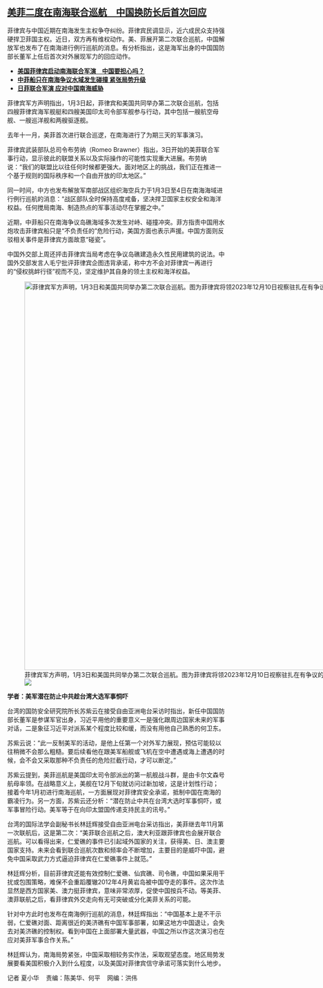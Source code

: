 <!--1704385680000-->
[美菲二度在南海联合巡航　中国换防长后首次回应](https://www.rfa.org/mandarin/yataibaodao/junshiwaijiao/hx2-01042024104542.html)
------

<p><span style="font-weight: 400;">菲律宾与中国近期在南海发生主权争夺纠纷。菲律宾民调显示，近六成民众支持强硬捍卫菲国主权。近日，双方再有维权动作。美、菲展开第二次联合巡航，中国解放军也发布了在南海进行例行巡航的消息。有分析指出，这是海军出身的中国国防部长董军上任后首次对外展现军力的回应动作。</span></p><ul><li><span style="font-weight: 400;"><a href="https://www.rfa.org/mandarin/yataibaodao/junshiwaijiao/tj-10022023132115.html"><strong>美国菲律宾启动南海联合军演　中国要担心吗？</strong></a></span></li><li><a href="https://www.rfa.org/mandarin/Xinwen/2-12102023115557.html"><strong>中菲船只在南海争议水域发生碰撞 紧张局势升级</strong></a></li><li><strong><a href="https://www.rfa.org/mandarin/Xinwen/1-11222023103802.html">日菲联合军演 应对中国南海威胁</a></strong></li></ul><p><span style="font-weight: 400;">菲律宾军方声明指出，</span><span style="font-weight: 400;">1</span><span style="font-weight: 400;">月</span><span style="font-weight: 400;">3</span><span style="font-weight: 400;">日起，菲律宾和美国共同举办第二次联合巡航，包括四</span><span style="font-weight: 400;">艘菲律宾海军舰艇和</span><span style="font-weight: 400;">四</span><span style="font-weight: 400;">艘美国印太司令部军舰参与行动，其中包括一</span><span style="font-weight: 400;">艘航空母舰、一</span><span style="font-weight: 400;">艘巡洋舰和两艘驱逐舰。</span></p><p><span style="font-weight: 400;">去年十一</span><span style="font-weight: 400;">月，美菲首次进行联合巡逻，在南海进行了为期三天的军事演习。</span></p><p><span style="font-weight: 400;">菲律宾武装部队总司令布劳纳（</span><span style="font-weight: 400;">Romeo Brawner</span><span style="font-weight: 400;">）指出，</span><span style="font-weight: 400;">3</span><span style="font-weight: 400;">日开始的美菲联合军事行动，显示彼此的联盟关系以及实际操作的可能性实现重大进展。布劳纳说：</span><span style="font-weight: 400;">“</span><span style="font-weight: 400;">我们的联盟比以往任何时候都更强大。面对地区上的挑战，我们正在推进一个基于规则的国际秩序和一个自由开放的印太地区。</span><span style="font-weight: 400;">”</span></p><p><span style="font-weight: 400;">同一时间，中方也发布解放军南部战区组织海空兵力于</span><span style="font-weight: 400;">1</span><span style="font-weight: 400;">月</span><span style="font-weight: 400;">3</span><span style="font-weight: 400;">日至</span><span style="font-weight: 400;">4</span><span style="font-weight: 400;">日在南海海域进行例行巡航的消息：</span><span style="font-weight: 400;">“</span><span style="font-weight: 400;">战区部队全时保持高度戒备，坚决捍卫国家主权安全和海洋权益。任何搅局南海、制造热点的军事活动尽在掌握之中。</span><span style="font-weight: 400;">”</span></p><p><span style="font-weight: 400;">近期，中菲船只在南海争议岛礁海域多次发生对峙、碰撞冲突。菲方指责中国用水炮攻击菲律宾船只是</span><span style="font-weight: 400;">“</span><span style="font-weight: 400;">不负责任的</span><span style="font-weight: 400;">”</span><span style="font-weight: 400;">危险行动，美国方面也表示声援。中国方面则反驳相关事件是菲律宾方面故意</span><span style="font-weight: 400;">“</span><span style="font-weight: 400;">碰瓷</span><span style="font-weight: 400;">”</span><span style="font-weight: 400;">。</span></p><p><span style="font-weight: 400;">中国外交部上周还抨击菲律宾当局考虑在争议岛礁建造永久性民用建筑的说法。中国外交部发言人毛宁批评菲律宾企图违背承诺，称中方不会对菲律宾一再进行的</span><span style="font-weight: 400;">“</span><span style="font-weight: 400;">侵权挑衅行径</span><span style="font-weight: 400;">”</span><span style="font-weight: 400;">视而不见，坚定维护其自身的领土主权和海洋权益。</span></p><p><span style="font-weight: 400;"><figure class="image-richtext image-inline captioned" style="width:1350px;"><img alt="菲律宾军方声明，1月3日和美国共同举办第二次联合巡航。图为菲律宾将领2023年12月10日视察驻扎在有争议的南海岛礁上的菲律宾海军及海军陆战队部队。" height="900" src="https://www.rfa.org/mandarin/yataibaodao/junshiwaijiao/hx2-01042024104542.html/ap23345229998298.jpg/@@images/1804b6a8-3b97-45e8-bb3c-cd77d4ff58d8.jpeg" title="AP23345229998298.jpg" width="1350"/><figcaption class="image-caption">菲律宾军方声明，1月3日和美国共同举办第二次联合巡航。图为菲律宾将领2023年12月10日视察驻扎在有争议的南海岛礁上的菲律宾海军及海军陆战队部队。</figcaption><small></small><div id="zoomattribute"><a data-caption="菲律宾军方声明，1月3日和美国共同举办第二次联合巡航。图为菲律宾将领2023年12月10日视察驻扎在有争议的南海岛礁上的菲律宾海军及海军陆战队部队。" data-fancybox="" href="https://www.rfa.org/mandarin/yataibaodao/junshiwaijiao/hx2-01042024104542.html/ap23345229998298.jpg" id="single_image" title="菲律宾军方声明，1月3日和美国共同举办第二次联合巡航。图为菲律宾将领2023年12月10日视察驻扎在有争议的南海岛礁上的菲律宾海军及海军陆战队部队。"><img src="/++plone++rfa-resources/img/icon-zoom.png"/></a></div></figure></span></p><p><b>学者：美军潜在防止中共趁台湾大选军事恫吓</b></p><p><span style="font-weight: 400;">台湾的国防安全研究院所长苏紫云在接受自由亚洲电台采访时指出，新任中国国防部长董军是参谋军官出身，习近平用他的重要意义一是强化跟周边国家未来的军事对话，二是象征习近平对派系某个程度比较和缓，而没有用他自己熟悉的何卫东。</span></p><p><span style="font-weight: 400;">苏紫云说：</span><span style="font-weight: 400;">“</span><span style="font-weight: 400;">此一反制美军的活动，是他上任第一个对外军力展现，预估可能较以往稍微不会那么粗糙。要后续看他在跟美军船舰或飞机在空中遭遇或海上遭遇的时候，会不会又采取那种不负责任的危险拦截行动，才可以断定。</span><span style="font-weight: 400;">”</span></p><p><span style="font-weight: 400;">苏紫云提到，美菲巡航是美国印太司令部派出的第一航舰战斗群，是由卡尔文森号航母率领。在战略意义上，美舰在</span><span style="font-weight: 400;">12</span><span style="font-weight: 400;">月下旬就访问过新加坡，这是计划性行动；接着今年1月初进行南海巡航，一方面展现对菲律宾安全承诺，抵制中国在南海的霸凌行为。另一方面，</span><span style="font-weight: 400;">苏紫云还分析：</span><span style="font-weight: 400;">“</span><span style="font-weight: 400;">潜在防止中共在台湾大选时军事恫吓，或军事冒险行动。美军等于在向印太盟国传递支持民主的讯号。</span><span style="font-weight: 400;">”</span></p><p><span style="font-weight: 400;">台湾的国际法学会副秘书长林廷辉接受自由亚洲电台采访指出，美菲继去年</span><span style="font-weight: 400;">11</span><span style="font-weight: 400;">月第一次联航后，这是第二次：</span><span style="font-weight: 400;">“</span><span style="font-weight: 400;">美菲联合巡航之后，澳大利亚跟菲律宾也会展开联合巡航。可以看得出来，仁爱礁的事件已引起域外国家的关注，获得美、日、澳主要国家支持。未来会看到联合巡航次数和频率会不断增加，主要目的是威吓中国，避免中国采取武力方式逼迫菲律宾在仁爱礁事件上就范。</span><span style="font-weight: 400;">”</span></p><p><span style="font-weight: 400;">林廷辉分析，目前菲律宾还能有效控制仁爱礁、仙宾礁、司令礁，中国如果采用干扰或包围策略，难保不会重蹈覆辙</span><span style="font-weight: 400;">2012</span><span style="font-weight: 400;">年</span><span style="font-weight: 400;">4</span><span style="font-weight: 400;">月黄岩岛被中国夺走的事件。这次作法显然是西方国家美、澳力挺菲律宾，意味非常浓厚，促使中国按兵不动。等美菲、澳菲联航之后，看菲律宾外交走向有无可突破或分化美菲关系的可能。</span></p><p><span style="font-weight: 400;">针对中方此时也发布在南海例行巡航的消息，林廷辉指出：</span><span style="font-weight: 400;">“</span><span style="font-weight: 400;">中国基本上是不干示弱，仁爱礁对面、距离很近的美济礁有中国军事部署，如果这地方中国退让，会失去对美济礁的控制权。看到中国在上面部署大量武器，中国之所以作这次演习也在应对美菲军事合作关系。</span><span style="font-weight: 400;">”</span></p><p><span style="font-weight: 400;">林廷辉认为，南海局势紧张，中国采取相较务实作法，采取观望态度。地区局势发展要看美国积极介入到什么程度，以及美国对菲律宾信守承诺可落实到什么地步。</span></p><p><span style="font-weight: 400;">记者</span> <span style="font-weight: 400;">夏小华    责编：陈美华、何平    网编：洪伟</span></p>
